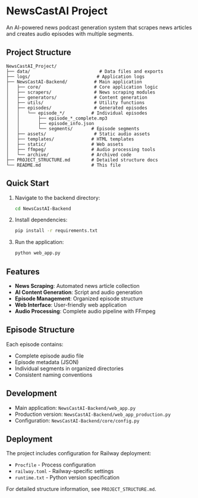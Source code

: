 # NewsCastAI Project

An AI-powered news podcast generation system that scrapes news articles and creates audio episodes with multiple segments.

## Project Structure

```
NewsCastAI_Project/
├── data/                          # Data files and exports
├── logs/                         # Application logs
├── NewsCastAI-Backend/          # Main application
│   ├── core/                    # Core application logic
│   ├── scrapers/                # News scraping modules
│   ├── generators/              # Content generation
│   ├── utils/                   # Utility functions
│   ├── episodes/                # Generated episodes
│   │   └── episode_*/          # Individual episodes
│   │       ├── episode_*_complete.mp3
│   │       ├── episode_info.json
│   │       └── segments/       # Episode segments
│   ├── assets/                  # Static audio assets
│   ├── templates/              # HTML templates
│   ├── static/                 # Web assets
│   ├── ffmpeg/                 # Audio processing tools
│   └── archive/                # Archived code
├── PROJECT_STRUCTURE.md        # Detailed structure docs
└── README.md                   # This file
```

## Quick Start

1. Navigate to the backend directory:
   ```bash
   cd NewsCastAI-Backend
   ```

2. Install dependencies:
   ```bash
   pip install -r requirements.txt
   ```

3. Run the application:
   ```bash
   python web_app.py
   ```

## Features

- **News Scraping**: Automated news article collection
- **AI Content Generation**: Script and audio generation
- **Episode Management**: Organized episode structure
- **Web Interface**: User-friendly web application
- **Audio Processing**: Complete audio pipeline with FFmpeg

## Episode Structure

Each episode contains:
- Complete episode audio file
- Episode metadata (JSON)
- Individual segments in organized directories
- Consistent naming conventions

## Development

- Main application: `NewsCastAI-Backend/web_app.py`
- Production version: `NewsCastAI-Backend/web_app_production.py`
- Configuration: `NewsCastAI-Backend/core/config.py`

## Deployment

The project includes configuration for Railway deployment:
- `Procfile` - Process configuration
- `railway.toml` - Railway-specific settings
- `runtime.txt` - Python version specification

For detailed structure information, see `PROJECT_STRUCTURE.md`.
